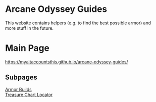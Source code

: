 # Arcane Odyssey Guides
This website contains helpers (e.g. to find the best possible armor) and more stuff in the future.

# Main Page
https://myaltaccountsthis.github.io/arcane-odyssey-guides/

## Subpages
[Armor Builds](https://myaltaccountsthis.github.io/arcane-odyssey-guides/armor.html)\
[Treasure Chart Locator](https://myaltaccountsthis.github.io/arcane-odyssey-guides/treasure.html)